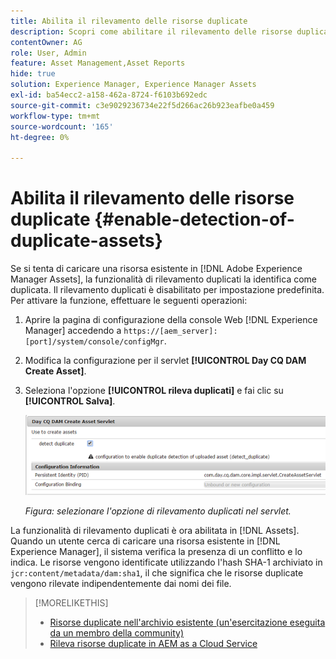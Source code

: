 ```yaml
---
title: Abilita il rilevamento delle risorse duplicate
description: Scopri come abilitare il rilevamento delle risorse duplicate in Experience Manager.
contentOwner: AG
role: User, Admin
feature: Asset Management,Asset Reports
hide: true
solution: Experience Manager, Experience Manager Assets
exl-id: ba54ecc2-a158-462a-8724-f6103b692edc
source-git-commit: c3e9029236734e22f5d266ac26b923eafbe0a459
workflow-type: tm+mt
source-wordcount: '165'
ht-degree: 0%

---
```


# Abilita il rilevamento delle risorse duplicate {#enable-detection-of-duplicate-assets}

Se si tenta di caricare una risorsa esistente in [!DNL Adobe Experience Manager Assets], la funzionalità di rilevamento duplicati la identifica come duplicata. Il rilevamento duplicati è disabilitato per impostazione predefinita. Per attivare la funzione, effettuare le seguenti operazioni:

1. Aprire la pagina di configurazione della console Web [!DNL Experience Manager] accedendo a `https://[aem_server]:[port]/system/console/configMgr`.
1. Modifica la configurazione per il servlet **[!UICONTROL Day CQ DAM Create Asset]**.
1. Seleziona l&#39;opzione **[!UICONTROL rileva duplicati]** e fai clic su **[!UICONTROL Salva]**.

   ![Selezionare l&#39;opzione di rilevamento duplicati nel servlet](assets/chlimage_1-377.png)

   *Figura: selezionare l&#39;opzione di rilevamento duplicati nel servlet.*

La funzionalità di rilevamento duplicati è ora abilitata in [!DNL Assets]. Quando un utente cerca di caricare una risorsa esistente in [!DNL Experience Manager], il sistema verifica la presenza di un conflitto e lo indica. Le risorse vengono identificate utilizzando l&#39;hash SHA-1 archiviato in `jcr:content/metadata/dam:sha1`, il che significa che le risorse duplicate vengono rilevate indipendentemente dai nomi dei file.

>[!MORELIKETHIS]
>
>* [Risorse duplicate nell&#39;archivio esistente (un&#39;esercitazione eseguita da un membro della community)](https://experience-aem.blogspot.com/2019/06/aem-65-find-duplicate-assets-binaries-in-existing-repository.html)
>* [Rileva risorse duplicate in AEM as a Cloud Service](https://experienceleague.adobe.com/docs/experience-manager-cloud-service/content/assets/admin/detect-duplicate-assets.html?lang=it)
